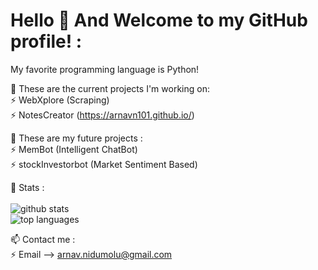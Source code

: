 # Hello 👋 And Welcome to my GitHub profile! : 

My favorite programming language is Python! <br /> 

🌱 These are the current projects I'm working on: <br /> 
  ⚡ WebXplore (Scraping) <br />
  ⚡ NotesCreator (https://arnavn101.github.io/) <br />

🌱 These are my future projects : <br />
  ⚡ MemBot (Intelligent ChatBot) <br />
  ⚡ stockInvestorbot (Market Sentiment Based) <br />
    
🌱 Stats : <br /> <br />
  ![github stats](https://github-readme-stats.vercel.app/api?username=arnavn101&theme=gruvbox&show_icons=true&include_all_commits=true) <br />
  ![top languages](https://github-readme-stats.vercel.app/api/top-langs/?username=arnavn101&theme=gruvbox&layout=compact) <br /> 
  
📫 Contact me : <br /> 
  ⚡ Email --> arnav.nidumolu@gmail.com <br /> 
